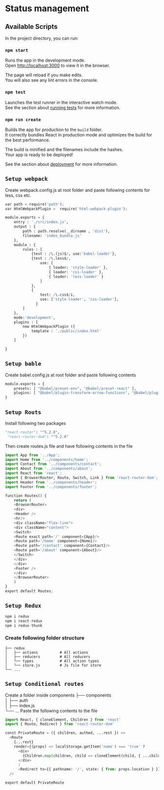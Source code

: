 # Status management

## Available Scripts

In the project directory, you can run:

### `npm start`

Runs the app in the development mode.<br />
Open [http://localhost:3000](http://localhost:3000) to view it in the browser.

The page will reload if you make edits.<br />
You will also see any lint errors in the console.

### `npm test`

Launches the test runner in the interactive watch mode.<br />
See the section about [running tests](https://facebook.github.io/create-react-app/docs/running-tests) for more information.

### `npm run create`

Builds the app for production to the `build` folder.<br />
It correctly bundles React in production mode and optimizes the build for the best performance.

The build is minified and the filenames include the hashes.<br />
Your app is ready to be deployed!

See the section about [deployment](https://facebook.github.io/create-react-app/docs/deployment) for more information.

## `Setup webpack`
Create webpack.config.js at root folder and paste following contents for less, css etc.
```python
var path = require('path');
var HtmlWebpackPlugin =  require('html-webpack-plugin');

module.exports = {
    entry : './src/index.js',
    output : {
        path : path.resolve(__dirname , 'dist'),
        filename: 'index_bundle.js'
    },
    module : {
        rules : [
            {test : /\.(js)$/, use:'babel-loader'},
            {test : /\.less$/, 
                use: [
                    { loader: 'style-loader' },
                    { loader: 'css-loader' },
                    { loader: 'less-loader' }
                ]
            },
            {
                test: /\.css$/i,
                use: ['style-loader', 'css-loader'],
              }
        ]
    },
    mode:'development',
    plugins : [
        new HtmlWebpackPlugin ({
            template : './public/index.html'
        })
    ]

}
```

## `Setup bable`
Create babel.config.js at root folder and paste following contents
```python
module.exports = {
    presets: [ "@babel/preset-env", "@babel/preset-react" ],
    plugins: [ "@babel/plugin-transform-arrow-functions", "@babel/plugin-proposal-class-properties" ]
}
```
## `Setup Routs`
Install following two packages
```python
"react-router": "^5.2.0",
 "react-router-dom": "^5.2.0"
 ```
Then create routes.js file and have following contents in the file
```python
import App from '../App';
import Home from '../components/home';
import Contact from '../components/contact';
import About from '../components/about';
import React from 'react';
import { BrowserRouter, Route, Switch, Link } from 'react-router-dom';
import Header from '../components/header';
import Footer from '../components/footer';

function Routes() {
    return (
	<BrowserRouter>
	<div>
	<Header />
	<hr/>
	<div className="flex-line">
	<div className="content"> 
	<Switch>				
	<Route exact path='/' component={App}/>			  
	<Route path='/home' component={Home}/>
	<Route path='/contact' component={Contact}/>
	<Route path='/about' component={About}/>
	</Switch> 
	</div>
	</div>   
	<Footer />
	</div> 
	</BrowserRouter>
    )
}
export default Routes;
```
## `Setup Redux`
```python
npm i redux
npm i react-redux
npm i redux-thunk
```
### Create following folder structure

    ├── redux                
    │   ├── actions          # All actions
    │   ├── reducers         # All reducers
    │   └── types            # All action types
    │	└── store.js	     # Js file for store
    └── ...
## `Setup Conditional routes`
Create a folder inside components 
├── components                
    │   ├── auth          
    │      ├── index.js         
    └── ...
Paste the following contents to the file
```python
import React, { cloneElement, Children } from 'react'
import { Route, Redirect } from 'react-router-dom'

const PrivateRoute = ({ children, authed, ...rest }) =>
  <Route
    {...rest}
    render={(props) => localStorage.getItem('name') === 'true' ?
      <div>
        {Children.map(children, child => cloneElement(child, { ...child.props }))}
      </div>
      :
      <Redirect to={{ pathname: '/', state: { from: props.location } }} />}
  />

export default PrivateRoute
```
